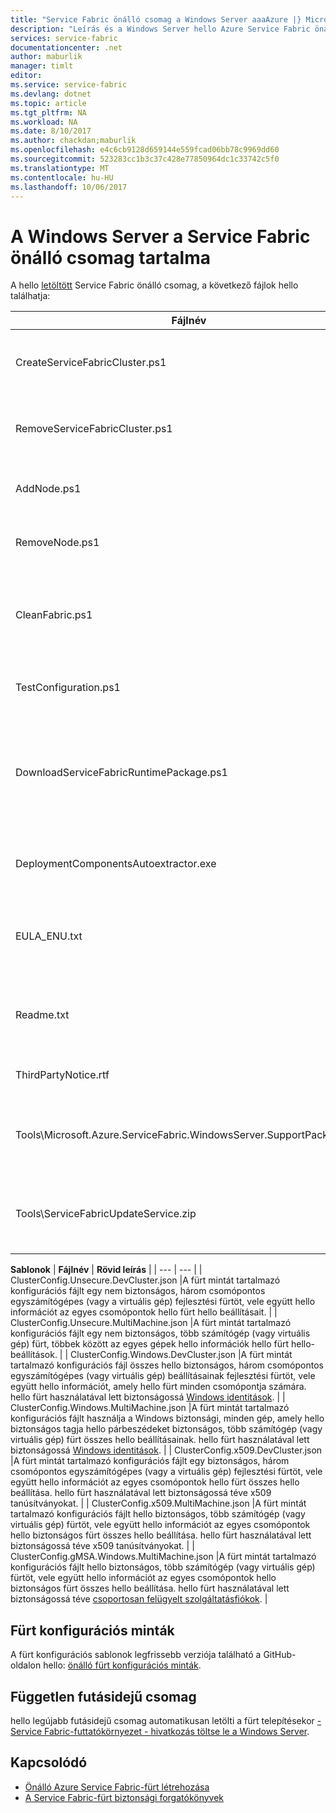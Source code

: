 ```yaml
---
title: "Service Fabric önálló csomag a Windows Server aaaAzure |} Microsoft Docs"
description: "Leírás és a Windows Server hello Azure Service Fabric önálló csomag tartalmát."
services: service-fabric
documentationcenter: .net
author: maburlik
manager: timlt
editor: 
ms.service: service-fabric
ms.devlang: dotnet
ms.topic: article
ms.tgt_pltfrm: NA
ms.workload: NA
ms.date: 8/10/2017
ms.author: chackdan;maburlik
ms.openlocfilehash: e4c6cb9128d659144e559fcad06bb78c9969dd60
ms.sourcegitcommit: 523283cc1b3c37c428e77850964dc1c33742c5f0
ms.translationtype: MT
ms.contentlocale: hu-HU
ms.lasthandoff: 10/06/2017
---
```

# <a name="contents-of-service-fabric-standalone-package-for-windows-server"></a>A Windows Server a Service Fabric önálló csomag tartalma
A hello [letöltött](http://go.microsoft.com/fwlink/?LinkId=730690) Service Fabric önálló csomag, a következő fájlok hello találhatja:

| **Fájlnév** | **Rövid leírás** |
| --- | --- |
| CreateServiceFabricCluster.ps1 |Egy PowerShell-parancsfájlt, amely hello beállításokkal található nyomkövetési naplókat hello fürtöt hoz létre. |
| RemoveServiceFabricCluster.ps1 |Egy PowerShell-parancsfájlt, amely eltávolítja a fürt hello beállítások található nyomkövetési naplókat. |
| AddNode.ps1 |A PowerShell parancsfájl a csomópont tooan meglévő fürt hello erre a számítógépre telepített. |
| RemoveNode.ps1 |Egy PowerShell-parancsfájl a csomópont eltávolítása egy meglévő fürt hello aktuális gépen telepítve. |
| CleanFabric.ps1 |A Service Fabric telepítési ki hello aktuális gépet önálló tisztításhoz PowerShell-parancsfájlt. Előző MSI-telepítések el kell távolítani a saját társított uninstallers használatával. |
| TestConfiguration.ps1 |Egy PowerShell-parancsfájlt a hello Cluster.json hello infrastruktúra elemzéséhez. |
| DownloadServiceFabricRuntimePackage.ps1 |Egy PowerShell-parancsfájlt a forgatókönyvekben, ahol hello központi telepítése a számítógép nem csatlakozott toohello hello legújabb futásidejű csomag sávon kívül a felhasznált internet. |
| DeploymentComponentsAutoextractor.exe |Önkicsomagoló archív tartalmazó telepítési összetevők által használt hello önálló csomag parancsfájlok. |
| EULA_ENU.txt |hello licencfeltételeit hello használata a Microsoft Azure Service Fabric önálló Windows Server csomag. Is [hello EULA másolatának letöltése](http://go.microsoft.com/fwlink/?LinkID=733084) most. |
| Readme.txt |A hivatkozás toohello kibocsátási megjegyzések és alapvető telepítési utasításokat. Ebben a dokumentumban hello utasításokat egy részét is. |
| ThirdPartyNotice.rtf |Figyelje meg a harmadik felek szoftvereivel, hogy hello csomag megtalálható. |
| Tools\Microsoft.Azure.ServiceFabric.WindowsServer.SupportPackage.zip |Az igény szerinti toocollect és feltöltése nyomkövetési futtatva StandaloneLogCollector.exe támogatási célra tooMicrosoft naplózza. |
| Tools\ServiceFabricUpdateService.zip |Egy eszköz fürtöket, amelyek nem rendelkeznek interneteléréssel használt tooenable automatikus kód frissítése. További részleteket talál [Itt](service-fabric-cluster-upgrade-windows-server.md)|

**Sablonok** 
| **Fájlnév** | **Rövid leírás** |
| --- | --- |
| ClusterConfig.Unsecure.DevCluster.json |A fürt mintát tartalmazó konfigurációs fájlt egy nem biztonságos, három csomópontos egyszámítógépes (vagy a virtuális gép) fejlesztési fürtöt, vele együtt hello információt az egyes csomópontok hello fürt hello beállításait. |
| ClusterConfig.Unsecure.MultiMachine.json |A fürt mintát tartalmazó konfigurációs fájlt egy nem biztonságos, több számítógép (vagy virtuális gép) fürt, többek között az egyes gépek hello információk hello fürt hello-beállítások. |
| ClusterConfig.Windows.DevCluster.json |A fürt mintát tartalmazó konfigurációs fájl összes hello biztonságos, három csomópontos egyszámítógépes (vagy virtuális gép) beállításainak fejlesztési fürtöt, vele együtt hello információt, amely hello fürt minden csomópontja számára. hello fürt használatával lett biztonságossá [Windows identitások](https://msdn.microsoft.com/library/ff649396.aspx). |
| ClusterConfig.Windows.MultiMachine.json |A fürt mintát tartalmazó konfigurációs fájlt használja a Windows biztonsági, minden gép, amely hello biztonságos tagja hello párbeszédeket biztonságos, több számítógép (vagy virtuális gép) fürt összes hello beállításainak. hello fürt használatával lett biztonságossá [Windows identitások](https://msdn.microsoft.com/library/ff649396.aspx). |
| ClusterConfig.x509.DevCluster.json |A fürt mintát tartalmazó konfigurációs fájlt egy biztonságos, három csomópontos egyszámítógépes (vagy a virtuális gép) fejlesztési fürtöt, vele együtt hello információt az egyes csomópontok hello fürt összes hello beállítása. hello fürt használatával lett biztonságossá téve x509 tanúsítványokat. |
| ClusterConfig.x509.MultiMachine.json |A fürt mintát tartalmazó konfigurációs fájlt hello biztonságos, több számítógép (vagy virtuális gép) fürtöt, vele együtt hello információt az egyes csomópontok hello biztonságos fürt összes hello beállítása. hello fürt használatával lett biztonságossá téve x509 tanúsítványokat. |
| ClusterConfig.gMSA.Windows.MultiMachine.json |A fürt mintát tartalmazó konfigurációs fájlt hello biztonságos, több számítógép (vagy virtuális gép) fürtöt, vele együtt hello információt az egyes csomópontok hello biztonságos fürt összes hello beállítása. hello fürt használatával lett biztonságossá téve [csoportosan felügyelt szolgáltatásfiókok](https://technet.microsoft.com/en-us/library/jj128431(v=ws.11).aspx). |

## <a name="cluster-configuration-samples"></a>Fürt konfigurációs minták
A fürt konfigurációs sablonok legfrissebb verziója található a GitHub-oldalon hello: [önálló fürt konfigurációs minták](https://github.com/Azure-Samples/service-fabric-dotnet-standalone-cluster-configuration/tree/master/Samples).

## <a name="independent-runtime-package"></a>Független futásidejű csomag
hello legújabb futásidejű csomag automatikusan letölti a fürt telepítésekor [- Service Fabric-futtatókörnyezet - hivatkozás töltse le a Windows Server](https://go.microsoft.com/fwlink/?linkid=839354).

## <a name="related"></a>Kapcsolódó
* [Önálló Azure Service Fabric-fürt létrehozása](service-fabric-cluster-creation-for-windows-server.md)
* [A Service Fabric-fürt biztonsági forgatókönyvek](service-fabric-windows-cluster-windows-security.md)
